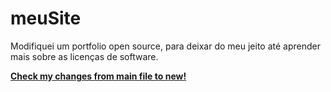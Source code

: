 # meuSite

Modifiquei um portfolio open source, para deixar do meu jeito até aprender mais sobre as licenças de software.

[**Check my changes from main file to new!**](https://github.com/Leo-DevFullStack/meuSite/commit/cc1185ba194f99f9437b50dba6232881ad6baa71)